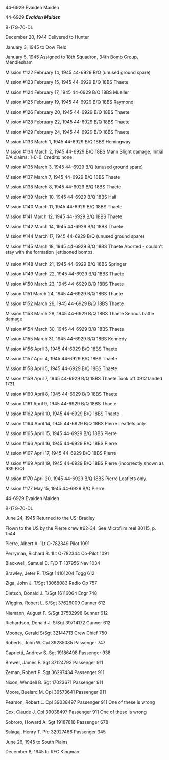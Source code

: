 





44-6929 Evaiden Maiden






 




44-6929 ***Evaiden Maiden***

B-17G-70-DL

December 20, 1944 Delivered to Hunter

January 3, 1945 to Dow Field

January 5, 1945 Assigned to 18th Squadron, 34th
Bomb Group, Mendlesham

Mission #122 February 14, 1945 44-6929 B/Q (unused ground
spare)

Mission #123 February 15, 1945 44-6929 B/Q 18BS Thaete

Mission #124 February 17, 1945 44-6929 B/Q 18BS Mueller

Mission #125 February 19, 1945 44-6929 B/Q 18BS Raymond

Mission #126 February 20, 1945 44-6929 B/Q 18BS Thaete

Mission #128 February 22, 1945 44-6929 B/Q 18BS Thaete

Mission #129 February 24, 1945 44-6929 B/Q 18BS Thaete

Mission #133 March 1, 1945 44-6929 B/Q 18BS Hemingway

Mission #134 March 2, 1945 44-6929 B/Q 18BS Mann
Slight damage. Initial E/A claims: 1-0-0. Credits: none.

Mission #135 March 3, 1945 44-6929 B/Q (unused ground spare)

Mission #137 March 7, 1945 44-6929 B/Q 18BS Thaete

Mission #138 March 8, 1945 44-6929 B/Q 18BS Thaete

Mission #139 March 10, 1945 44-6929 B/Q 18BS Hall

Mission #140 March 11, 1945 44-6929 B/Q 18BS Thaete

Mission #141 March 12, 1945 44-6929 B/Q 18BS Thaete

Mission #142 March 14, 1945 44-6929 B/Q 18BS Thaete

Mission #144 March 17, 1945 44-6929 B/Q (unused ground
spare)

Mission #145 March 18, 1945 44-6929 B/Q 18BS
Thaete
Aborted \- couldn't stay with the formation  jettisoned bombs.

Mission #148 March 21, 1945 44-6929 B/Q 18BS Springer

Mission #149 March 22, 1945 44-6929 B/Q 18BS Thaete

Mission #150 March 23, 1945 44-6929 B/Q 18BS Thaete

Mission #151 March 24, 1945 44-6929 B/Q 18BS Thaete

Mission #152 March 26, 1945 44-6929 B/Q 18BS Thaete

Mission #153 March 28, 1945 44-6929 B/Q 18BS
Thaete
Serious battle damage

Mission #154 March 30, 1945 44-6929 B/Q 18BS Thaete

Mission #155 March 31, 1945 44-6929 B/Q 18BS Kennedy

Mission #156 April 3, 1945 44-6929 B/Q 18BS Thaete

Mission #157 April 4, 1945 44-6929 B/Q 18BS Thaete

Mission #158 April 5, 1945 44-6929 B/Q 18BS Thaete

Mission #159 April 7, 1945 44-6929 B/Q 18BS Thaete Took off
0912 landed 1731\.

Mission #160 April 8, 1945 44-6929 B/Q 18BS Thaete

Mission #161 April 9, 1945 44-6929 B/Q 18BS Thaete

Mission #162 April 10, 1945 44-6929 B/Q 18BS Thaete

Mission #164 April 14, 1945 44-6929 B/Q 18BS Pierre
Leaflets only.

Mission #165 April 15, 1945 44-6929 B/Q 18BS Pierre

Mission #166 April 16, 1945 44-6929 B/Q 18BS Pierre

Mission #167 April 17, 1945 44-6929 B/Q 18BS Pierre

Mission #169 April 19, 1945 44-6929 B/Q 18BS Pierre
(incorrectly shown as 939 B/Q)

Mission #170 April 20, 1945 44-6929 B/Q 18BS
Pierre Leaflets only.

Mission #177 May 15, 1945 44-6929 B/Q Pierre

44-6929 Evaiden Maiden

B-17G-70-DL

June 24, 1945 Returned to the US: Bradley

Flown to the US by the Pierre crew #62-34. See Microfilm
reel B0115, p. 1544

Pierre, Albert
A.
1Lt O-782349
Pilot
1091

Perryman, Richard
R.
1Lt O-782344
Co-Pilot
1091

Blackwell, Samuel
D.
F/O T-137956
Nav
1034

Brawley, Jeter
P.
T/Sgt
14101204
Togg
612

Ziga, John
J.
T/Sgt
13068083
Radio Op
757

Dietsch, Donald
J.
T/Sgt 16116064
Engr
748

Wiggins, Robert
L.
S/Sgt 37629009
Gunner
612

Niemann, August F.
S/Sgt
37582998
Gunner
612

Richardson, Donald
J.
S/Sgt
39714172
Gunner
612

Mooney,
Gerald
S/Sgt
32144713
Crew
Chief
750

Roberts, John
W.
Cpl
39285085
Passenger
747

Caprietti, Andrew
S.
Sgt 19186498
Passenger
938

Brewer, James
F.
Sgt
37124793
Passenger
911

Zeman, Robert
P.
Sgt
36297434
Passenger
911

Nixon, Wendell
B.
Sgt
17023671
Passenger
911

Moore, Buelard
M.
Cpl 39573641
Passenger
911

Pearson, Robert
L.
Cpl
39038497
Passenger
911 One of these is wrong

Cox, Claude
J.
Cpl
39038497
Passenger
911 One of these is wrong

Sobroro, Howard
A.
Sgt
19187818
Passenger
678

Salagaj, Henry
T.
Pfc
32927486
Passenger
345

June 26, 1945 to South Plains

December 8, 1945 to RFC Kingman.




